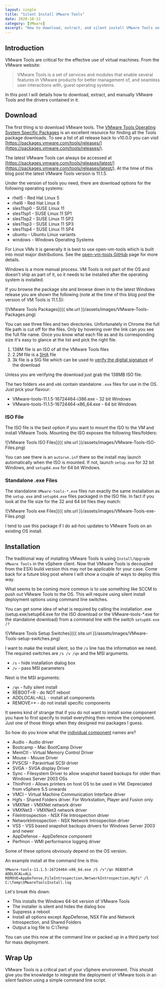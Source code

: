 ```yaml
---
layout: single
title: "Silent Install VMware Tools"
date: 2020-10-13
category: [VMware]
excerpt: "How to download, extract, and silent install VMware Tools on Windows"
---
```


## Introduction

VMware Tools are critical for the effective use of virtual machines. From the VMware website:

> VMware Tools is a set of services and modules that enable several features in VMware products for better management of, and seamless user interactions with, guest operating systems.

In this post I will details how to download, extract, and manually VMware Tools and the drivers contained in it.

## Download

The first thing is to download VMware tools. The [VMware Tools Operating System Specific Packages](https://www.vmware.com/support/packages.html) is an excellent resource for finding all the Tools package downloads. To see a list of all release back to v10.0.0 you can visit [https://packages.vmware.com/tools/releases/](https://packages.vmware.com/tools/releases/).

The latest VMware Tools can always be accessed at [https://packages.vmware.com/tools/releases/latest/](https://packages.vmware.com/tools/releases/latest/). At the time of this blog post the latest VMware Tools version is 11.1.5.

Under the version of tools you need, there are download options for the following operating systems:

- rhel5 - Red Hat Linux 5
- rhel6 - Red Hat Linux 6
- sles11sp0 - SUSE Linux 11
- sles11sp1 - SUSE Linux 11 SP1
- sles11sp2 - SUSE Linux 11 SP2
- sles11sp3 - SUSE Linux 11 SP3
- sles11sp4 - SUSE Linux 11 SP4
- ubuntu - Ubuntu Linux variants
- windows - Windows Operating Systems

For Linux VMs it is generally it is best to use open-vm-tools which is built into most major distributions. See the [open-vm-tools GitHub](https://github.com/vmware/open-vm-tools) page for more details.

Windows is a more manual process. VM Tools is not part of the OS and doesn't ship as part of it, so it needs to be installed after the operating system is installed.

If you browse the package site and browse down in to the latest Windows release you are shown the following (note at the time of this blog post the version of VM Tools is 11.1.5):

![VMware Tools Packages]({{ site.url }}/assets/images/VMware-Tools-Packages.png)

You can see three files and two directories. Unfortunately in Chrome the full file path is cut off for the files. Only by hovering over the link can you see the full file name. Once you know what each file as and its corresponding size it's easy to glance at the list and pick the right file.

1. 138M file is an ISO of all the VMware Tools files
2. 2.2M file is a [SHA](https://www.file-extension.org/extensions/sha#) file
3. 3k file is a SIG file which can be used to [verify the digital signature](https://kb.vmware.com/s/article/2005832) of the download

Unless you are verifying the download just grab the 138MB ISO file.

The two folders `x64` and `x86` contain standalone `.exe` files for use in the OS. Just pick your flavour:

- VMware-tools-11.1.5-16724464-i386.exe - 32 bit Windows
- VMware-tools-11.1.5-16724464-x86_64.exe - 64 bit Windows

### ISO File

The ISO file is the best option if you want to mount the ISO to the VM and install VMware Tools. Mounting the ISO exposes the following files/folders:

![VMware Tools ISO Files]({{ site.url }}/assets/images/VMware-Tools-ISO-Files.png)

You can see there is an `autorun.inf` there so the install may launch automatically when the ISO is mounted. If not, launch `setup.exe` for 32 bit Windows, and `setup64.exe` for 64 bit Windows.

### Standalone .exe Files

The standalone `VMware-tools-*.exe` files run exactly the same installation as the `setup.exe` and `setup64.exe` files packaged in the ISO file. In fact if you look at the file size for the 32 and 64 bit files they match:

![VMware Tools exe Files]({{ site.url }}/assets/images/VMware-Tools-exe-Files.png)

I tend to use this package if I do ad-hoc updates to VMware Tools on an existing OS install.

## Installation

The traditional way of installing VMware Tools is using `Install/Upgrade VMware Tools` in the vSphere client. Now that VMware Tools is decoupled from the ESXi build version this may not be applicable for your case. Come back for a future blog post where I will show a couple of ways to deploy this way.

What seems to be coming more common is to use something like SCCM to push out VMware Tools to the OS. This will require using silent install deployment options using command line switches.

You can get some idea of what is required by calling the installation .exe (setup.exe/setup64.exe for the ISO download or the VMware-tools-\*.exe for the standalone download) from a command line with the switch `setup64.exe /?`

![VMware Tools Setup Switches]({{ site.url }}/assets/images/VMware-Tools-setup-switches.png)

I want to make the install silent, so the `/s` line has the information we need. The required switches are `/s /v /qn` and the MSI arguments.

- `/s` - hide installation dialog box
- `/v` - pass MSI parameters

Next is the MSI arguments:

- `/qn` - fully silent install
- REBOOT=R - do NOT reboot
- ADDLOCAL=ALL - install all components
- REMOVE=\* - do not install specific components

It seems kind of strange that if you do not want to install some component you have to first specify to install everything then remove the component. Just one of those things when they designed msi packages I guess.

So how do you know what the [individual component](https://docs.vmware.com/en/VMware-Tools/11.1.0/com.vmware.vsphere.vmwaretools.doc/GUID-E45C572D-6448-410F-BFA2-F729F2CDA8AC.html) names are?

- Audio - Audio driver
- Bootcamp - Mac BootCamp Driver
- MemCtl - Virtual Memory Control Driver
- Mouse - Mouse Driver
- PVSCSI - Paravirtual SCSI driver
- SVGA - SVGA display Driver
- Sync - Filesystem Driver to allow snapshot based backups for older than Windows Server 2003 OSs
- ThinPrint - Allows printers on host OS to be used in VM. Depreciated from vSphere 5.5 onwards
- VMCI - Virtual Machine Communication Interface driver
- Hgfs - Shared Folders driver. For Workstation, Player and Fusion only
- VMXNet - VMXNet network driver
- VMXNet3 - VMXNet3 network driver
- FileIntrospection - NSX File Introspection driver
- NetworkIntrospection - NSX Network Introspection driver
- VSS - VSS based snapshot backups drivers for Windows Server 2003 and newer
- AppDefense - AppDefence component
- Perfmon - WMI performance logging driver

Some of these options obviously depend on the OS version.

An example install at the command line is this:

```shell
VMware-tools-11.1.5-16724464-x86_64.exe /S /v"/qn REBOOT=R ADDLOCAL=ALL REMOVE=AppDefense,FileIntrospection,NetworkIntrospection,Hgfs" /l C:\Temp\VMwareToolsInstall.log
```

Let's break this down:

- This installs the Windows 64-bit version of VMware Tools
- The installer is silent and hides the dialog box
- Suppress a reboot
- Install all options except AppDefense, NSX File and Network Introspection, and Shared Folders
- Output a log file to C:\Temp

You can use this now at the command line or packed up in a third party tool for mass deployment.

## Wrap Up

VMware Tools is a critical part of your vSphere environment. This should give you the knowledge to integrate the deployment of VMware tools in an silent fashion using a simple command line script.
